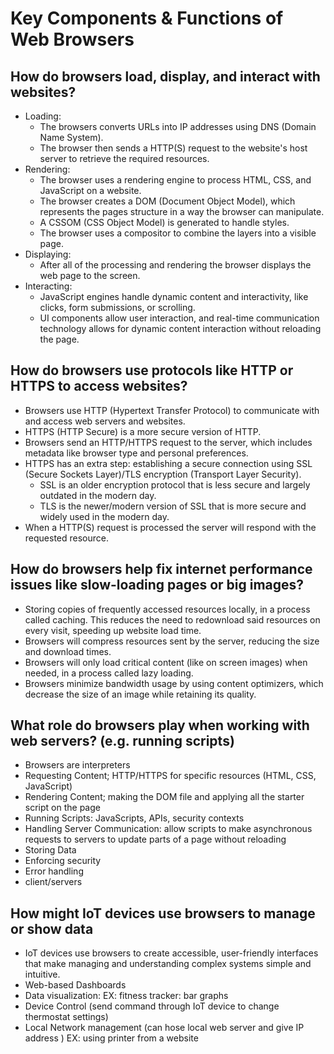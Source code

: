 # Key Components & Functions of Web Browsers

## **How do browsers load, display, and interact with websites?**
- Loading:
    - The browsers converts URLs into IP addresses using DNS (Domain Name System).
    - The browser then sends a HTTP(S) request to the website's host server to retrieve the required resources.
- Rendering:
    - The browser uses a rendering engine to process HTML, CSS, and JavaScript on a website.
    - The browser creates a DOM (Document Object Model), which represents the pages structure in a way the browser can manipulate.
    - A CSSOM (CSS Object Model) is generated to handle styles.
    - The browser uses a compositor to combine the layers into a visible page.
- Displaying:
    - After all of the processing and rendering the browser displays the web page to the screen.
- Interacting:
    - JavaScript engines handle dynamic content and interactivity, like clicks, form submissions, or scrolling.
    - UI components allow user interaction, and real-time communication technology allows for dynamic content interaction without reloading the page.

## **How do browsers use protocols like HTTP or HTTPS to access websites?**
- Browsers use HTTP (Hypertext Transfer Protocol) to communicate with and access web servers and websites.
- HTTPS (HTTP Secure) is a more secure version of HTTP.
- Browsers send an HTTP/HTTPS request to the server, which includes metadata like browser type and personal preferences.
- HTTPS has an extra step: establishing a secure connection using SSL (Secure Sockets Layer)/TLS encryption (Transport Layer Security).
    - SSL is an older encryption protocol that is less secure and largely outdated in the modern day.
    - TLS is the newer/modern version of SSL that is more secure and widely used in the modern day.
- When a HTTP(S) request is processed the server will respond with the requested resource.

## **How do browsers help fix internet performance issues like slow-loading pages or big images?**
- Storing copies of frequently accessed resources locally, in a process called caching. This reduces the need to redownload said resources on every visit, speeding up website load time.
- Browsers will compress resources sent by the server, reducing the size and download times.
- Browsers will only load critical content (like on screen images) when needed, in a process called lazy loading.
- Browsers minimize bandwidth usage by using content optimizers, which decrease the size of an image while retaining its quality.

## **What role do browsers play when working with web servers? (e.g. running scripts)**
- Browsers are interpreters 
- Requesting Content; HTTP/HTTPS for specific resources (HTML, CSS, JavaScript)
- Rendering Content; making the DOM file and applying all the starter script on the page
- Running Scripts: JavaScripts, APIs, security contexts
- Handling Server Communication: allow scripts to make asynchronous requests to servers to update parts of a page without reloading
- Storing Data
- Enforcing security
- Error handling
- client/servers

## **How might IoT devices use browsers to manage or show data**
- IoT devices use browsers to create accessible, user-friendly interfaces that make managing and understanding complex systems simple and intuitive.
- Web-based Dashboards
- Data visualization: EX: fitness tracker: bar graphs
- Device Control (send command through IoT device to change thermostat settings)
- Local Network management (can hose local web server and give IP address ) EX: using printer from a website